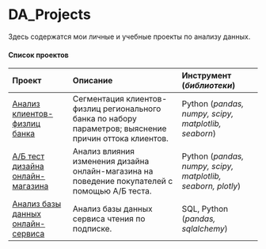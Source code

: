 # DA_Projects
Здесь содержатся мои личные и учебные проекты по анализу данных.

#### Список проектов
|Проект|Описание|Инструмент (*библиотеки*)|
|:---|:---|:---|
| [Анализ клиентов-физлиц банка](сегментация_клиентов_банка) | Сегментация клиентов-физлиц регионального банка по набору параметров; выяснение причин оттока клиентов.| Python (*pandas, numpy, scipy, matplotlib, seaborn*) |
| [А/Б тест дизайна онлайн-магазина](AБ_тест_магазин)|Анализ влияния изменения дизайна онлайн-магазина на поведение покупателей с помощью А/Б теста.| Python (*pandas, numpy, scipy, matplotlib, seaborn, plotly*) |
| [Анализ базы данных онлайн-сервиса](SQL_анализ_БД_сервиса)|Анализ базы данных сервиса чтения по подписке.| SQL, Python (*pandas, sqlalchemy*) |


